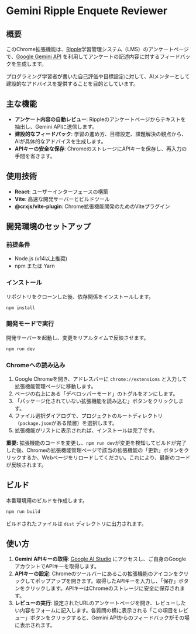 # Gemini Ripple Enquete Reviewer

## 概要

このChrome拡張機能は、[Ripple](https://ripple-lms.example.com/enquete)学習管理システム（LMS）のアンケートページで、[Google Gemini API](https://ai.google.dev/) を利用してアンケートの記述内容に対するフィードバックを生成します。

プログラミング学習者が書いた自己評価や目標設定に対して、AIメンターとして建設的なアドバイスを提供することを目的としています。

## 主な機能

- **アンケート内容の自動レビュー**: Rippleのアンケートページからテキストを抽出し、Gemini APIに送信します。
- **建設的なフィードバック**: 学習の進め方、目標設定、課題解決の観点から、AIが具体的なアドバイスを生成します。
- **APIキーの安全な保存**: ChromeのストレージにAPIキーを保存し、再入力の手間を省きます。

## 使用技術

- **React**: ユーザーインターフェースの構築
- **Vite**: 高速な開発サーバーとビルドツール
- **@crxjs/vite-plugin**: Chrome拡張機能開発のためのViteプラグイン

## 開発環境のセットアップ

### 前提条件

- Node.js (v14以上推奨)
- npm または Yarn

### インストール

リポジトリをクローンした後、依存関係をインストールします。

```bash
npm install
```

### 開発モードで実行

開発サーバーを起動し、変更をリアルタイムで反映させます。

```bash
npm run dev
```

### Chromeへの読み込み

1.  Google Chromeを開き、アドレスバーに `chrome://extensions` と入力して拡張機能管理ページに移動します。
2.  ページの右上にある「デベロッパーモード」のトグルをオンにします。
3.  「パッケージ化されていない拡張機能を読み込む」ボタンをクリックします。
4.  ファイル選択ダイアログで、プロジェクトのルートディレクトリ（`package.json`がある階層）を選択します。
5.  拡張機能がリストに表示されれば、インストールは完了です。

**重要:** 拡張機能のコードを変更し、`npm run dev`が変更を検知してビルドが完了した後、Chromeの拡張機能管理ページで該当の拡張機能の「更新」ボタンをクリックするか、Webページをリロードしてください。これにより、最新のコードが反映されます。

## ビルド

本番環境用のビルドを作成します。

```bash
npm run build
```

ビルドされたファイルは `dist` ディレクトリに出力されます。

## 使い方

1.  **Gemini APIキーの取得**: [Google AI Studio](https://aistudio.google.com/app/apikey) にアクセスし、ご自身のGoogleアカウントでAPIキーを取得します。
2.  **APIキーの設定**: Chromeのツールバーにあるこの拡張機能のアイコンをクリックしてポップアップを開きます。取得したAPIキーを入力し、「保存」ボタンをクリックします。APIキーはChromeのストレージに安全に保存されます。
3.  **レビューの実行**: 設定されたURLのアンケートページを開き、レビューしたい内容をフォームに記入します。各質問の横に表示される「この項目をレビュー」ボタンをクリックすると、Gemini APIからのフィードバックがその場に表示されます。
